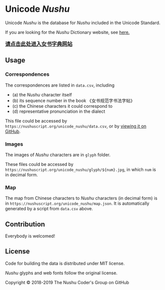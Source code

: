 # Unicode _Nushu_

Unicode _Nushu_ is the database for _Nushu_ included in the Unicode Standard.

If you are looking for the _Nushu_ Dictionary website, see [here.<br/><br/><big>**请点击此处进入女书字典网站**</big>](https://nushuscript.org/)

## Usage

### Correspondences

The correspondences are listed in `data.csv`, including

* (a) the _Nushu_ character itself
* (b) its sequence number in the book 《女书规范字书法字帖》
* (c) the Chinese characters it could correspond to
* (d) representative pronunciation in the dialect

This file could be accessed by `https://nushuscript.org/unicode_nushu/data.csv`, or by [viewing it on GitHub](https://github.com/nushu-script/unicode_nushu/blob/master/data.csv).

### Images

The images of _Nushu_ characters are in `glyph` folder.

These files could be accessed by `https://nushuscript.org/unicode_nushu/glyph/${num}.jpg`, in which `num` is in decimal form.

### Map

The map from Chinese characters to _Nushu_ characters (in decimal form) is in `https://nushuscript.org/unicode_nushu/map.json`. It is automatically generated by a script from `data.csv` above.

## Contribution

Everybody is welcomed!

## License

Code for building the data is distributed under MIT license.

_Nushu_ glyphs and web fonts follow the original license.

Copyright &copy; 2018-2019 The Nushu Coder's Group on GitHub
